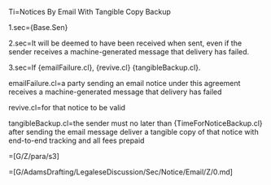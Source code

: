 Ti=Notices By Email With Tangible Copy Backup

1.sec={Base.Sen} 

2.sec=It will be deemed to have been received when sent, even if the sender receives a machine-generated message that delivery has failed.

3.sec=If {emailFailure.cl}, {revive.cl} {tangibleBackup.cl}.

emailFailure.cl=a party sending an email notice under this agreement receives a machine-generated message that delivery has failed

revive.cl=for that notice to be valid

tangibleBackup.cl=the sender must no later than {TimeForNoticeBackup.cl} after sending the email message deliver a tangible copy of that notice with end-to-end tracking and all fees prepaid

=[G/Z/para/s3]


=[G/AdamsDrafting/LegaleseDiscussion/Sec/Notice/Email/Z/0.md]